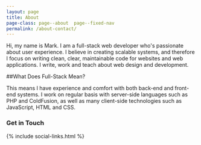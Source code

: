 ```yaml
---
layout: page
title: About
page-class: page--about  page--fixed-nav
permalink: /about-contact/
---
```


<div class="grid">
	<div class="grid__item  grid__item--lap-and-up-one-half  grid__item--desk-two-thirds" markdown="1">
Hi, my name is Mark. I am a full-stack web developer who's passionate about user experience. I believe in creating scalable systems, and therefore I focus on writing clean, clear, maintainable code for websites and web applications. I write, work and teach about web design and development.

##What Does Full-Stack Mean?

This means I have experience and comfort with both back-end and front-end systems. I work on regular basis with server-side languages such as PHP and ColdFusion, as well as many client-side technologies such as JavaScript, HTML and CSS.
</div><div class="grid__item grid__item--lap-and-up-one-half grid__item--desk-one-third">
        <div class="[ box  box--highlight ]  mb">
        	<h3>Get in Touch</h3>
            {% include social-links.html %}
        </div>
    </div>
</div>
